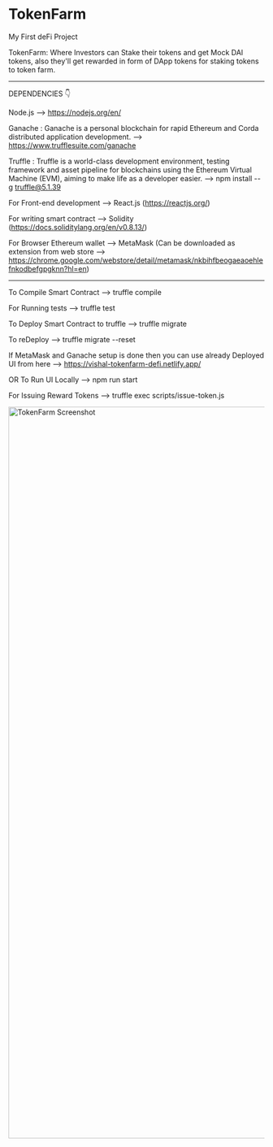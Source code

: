 # TokenFarm
My First deFi Project

TokenFarm: Where Investors can Stake their tokens and get Mock DAI tokens, also they'll get rewarded in form of DApp tokens for staking tokens to token farm.

----------------------------------------------------------------------------------------------------------------------------------------------------------

DEPENDENCIES 👇

Node.js --> https://nodejs.org/en/

Ganache : Ganache is a personal blockchain for rapid Ethereum and Corda distributed application development. --> https://www.trufflesuite.com/ganache

Truffle : Truffle is a world-class development environment, testing framework and asset pipeline for blockchains using the Ethereum Virtual Machine (EVM), aiming to make life as a developer easier. --> npm install --g truffle@5.1.39

For Front-end development --> React.js (https://reactjs.org/)

For writing smart contract --> Solidity (https://docs.soliditylang.org/en/v0.8.13/)

For Browser Ethereum wallet --> MetaMask (Can be downloaded as extension from web store --> https://chrome.google.com/webstore/detail/metamask/nkbihfbeogaeaoehlefnkodbefgpgknn?hl=en)

----------------------------------------------------------------------------------------------------------------------------------------------------------

To Compile Smart Contract --> truffle compile

For Running tests --> truffle test

To Deploy Smart Contract to truffle --> truffle migrate

To reDeploy --> truffle migrate --reset

If MetaMask and Ganache setup is done then you can use already Deployed UI from here --> https://vishal-tokenfarm-defi.netlify.app/

OR To Run UI Locally --> npm run start

For Issuing Reward Tokens --> truffle exec scripts/issue-token.js

<img width="1440" alt="TokenFarm Screenshot" src="https://user-images.githubusercontent.com/30944951/162667803-1aebe96f-8bee-4040-9025-f5c0b46fa0d3.png">

